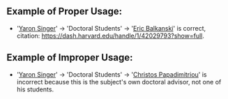 ## Example of Proper Usage:
* '[Yaron Singer](https://golden.com/wiki/Yaron_Singer-4NMA888)' → 'Doctoral Students' → '[Eric Balkanski](https://golden.com/wiki/Eric_Balkanski-394V48V)' is correct, citation: https://dash.harvard.edu/handle/1/42029793?show=full.

## Example of Improper Usage:
* '[Yaron Singer](https://golden.com/wiki/Yaron_Singer-4NMA888)' → 'Doctoral Students' → '[Christos Papadimitriou](https://golden.com/wiki/Christos_Papadimitriou-9MJZVE)' is incorrect because this is the subject's own doctoral advisor, not one of his students.